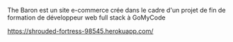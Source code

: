 The Baron est un site e-commerce crée dans le cadre d'un projet de fin de formation de développeur web full stack à GoMyCode 

https://shrouded-fortress-98545.herokuapp.com/
